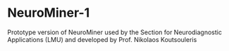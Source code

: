 # NeuroMiner-1
Prototype version of NeuroMiner used by the Section for Neurodiagnostic Applications (LMU) and developed by Prof. Nikolaos Koutsouleris

